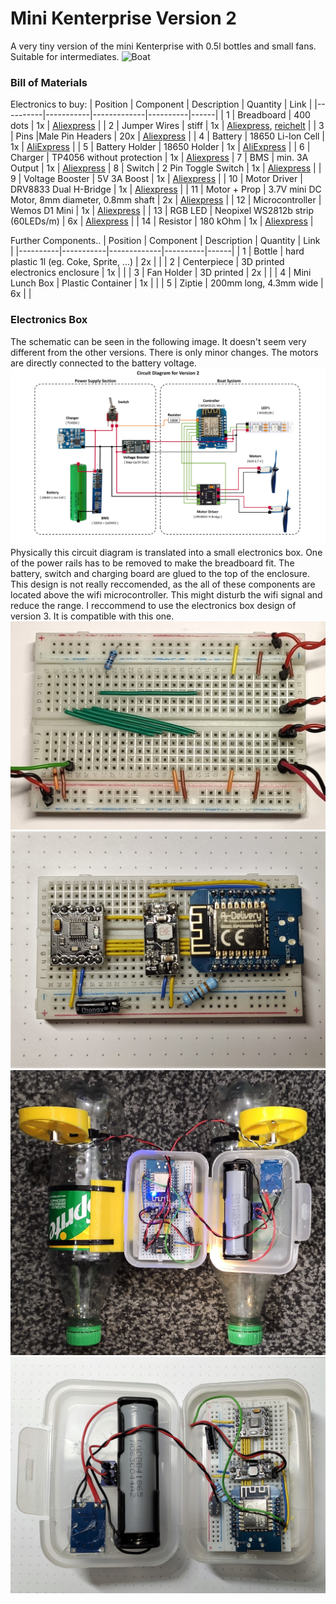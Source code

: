 # Mini Kenterprise Version 2
A very tiny version of the mini Kenterprise with 0.5l bottles and small fans.
Suitable for intermediates.
![Boat](FinishedBoat.jpg)
### Bill of Materials
Electronics to buy:
| Position | Component | Description | Quantity | Link |
|----------|-----------|-------------|----------|------|
| 1 | Breadboard | 400 dots | 1x | [Aliexpress](https://de.aliexpress.com/item/32711841420.html?spm=a2g0o.productlist.0.0.69aa381393BqnZ&algo_pvid=5b0b763c-7e39-470d-ad8d-dc896d8a2570&algo_exp_id=5b0b763c-7e39-470d-ad8d-dc896d8a2570-1&pdp_ext_f=%7B%22sku_id%22%3A%2260928567388%22%7D) |
| 2 | Jumper Wires | stiff | 1x | [Aliexpress](https://de.aliexpress.com/item/1005002828254543.html?spm=a2g0o.productlist.0.0.273e66efIJdZJB&algo_pvid=34572367-adc8-4615-9ad0-2bd02f056100&aem_p4p_detail=20211021042446286150965408330007926505&algo_exp_id=34572367-adc8-4615-9ad0-2bd02f056100-54&pdp_ext_f=%7B%22sku_id%22%3A%2212000022367973906%22%7D), [reichelt](https://www.reichelt.de/steckbruecken-drahtbruecken-set-140-teilig-steckboard-dbs-p79056.html?&trstct=pos_1&nbc=1) |
| 3 | Pins |Male Pin Headers | 20x | [Aliexpress](https://de.aliexpress.com/item/32993182990.html?spm=a2g0o.productlist.0.0.45532ff4sSm6qG&algo_pvid=c676763d-3223-4d05-9876-854d71d37ee1&algo_exp_id=c676763d-3223-4d05-9876-854d71d37ee1-0&pdp_ext_f=%7B%22sku_id%22%3A%2266952136433%22%7D) |
| 4 | Battery | 18650 Li-Ion Cell | 1x | [AliExpress](https://de.aliexpress.com/item/1005003394481523.html?spm=a2g0o.productlist.0.0.2f2a17e9Wt8ZAj&algo_pvid=c32a842c-d0d7-45cc-a587-c66c44ccf0d9&algo_exp_id=c32a842c-d0d7-45cc-a587-c66c44ccf0d9-2&pdp_ext_f=%7B%22sku_id%22%3A%2212000025582890802%22%7D) |
| 5 | Battery Holder | 18650 Holder | 1x | [AliExpress](https://de.aliexpress.com/item/1005001769305908.html?spm=a2g0o.productlist.0.0.3a27354agQ6Pio&algo_pvid=ca4395f5-f0e6-4309-a393-d1d4038c9448&algo_exp_id=ca4395f5-f0e6-4309-a393-d1d4038c9448-15&pdp_ext_f=%7B%22sku_id%22%3A%2212000024755845325%22%7D) |
| 6 | Charger | TP4056 without protection | 1x | [Aliexpress](https://de.aliexpress.com/item/32467578996.html?spm=a2g0o.productlist.0.0.4dcf70f9WakeCp&algo_pvid=842f1695-cc25-4bc1-a38c-1cf906fc783d&aem_p4p_detail=202111230352556223191660969810000358539&algo_exp_id=842f1695-cc25-4bc1-a38c-1cf906fc783d-0&pdp_ext_f=%7B%22sku_id%22%3A%2210000003716909972%22%7D)
| 7 | BMS | min. 3A Output | 1x | [Aliexpress](https://de.aliexpress.com/item/4001010955646.html?spm=a2g0o.productlist.0.0.20e822c8MUsP5C&algo_pvid=451857c9-a5b8-4a79-9d83-765ab7486e81&algo_exp_id=451857c9-a5b8-4a79-9d83-765ab7486e81-21&pdp_ext_f=%7B%22sku_id%22%3A%2210000013439349752%22%7D)
| 8 | Switch | 2 Pin Toggle Switch | 1x | [Aliexpress](https://de.aliexpress.com/item/32919390284.html?spm=a2g0o.productlist.0.0.3bd64051ZGI1Yw&algo_pvid=4c30ae6c-6183-40d9-bef8-32658080ae47&algo_exp_id=4c30ae6c-6183-40d9-bef8-32658080ae47-0&pdp_ext_f=%7B%22sku_id%22%3A%2210000000938211422%22%7D) |
| 9 | Voltage Booster | 5V 3A Boost | 1x | [Aliexpress](https://de.aliexpress.com/item/4001054709058.html?gatewayAdapt=glo2deu&spm=a2g0o.order_list.0.0.21ef5c5fz7fggi) |
| 10 | Motor Driver | DRV8833 Dual H-Bridge | 1x | [Aliexpress](https://de.aliexpress.com/item/4000083406292.html?spm=a2g0o.productlist.0.0.1ceb2eb7kfWKHc&algo_pvid=acb5065d-311a-4a24-9c37-187b0974ba84&algo_exp_id=acb5065d-311a-4a24-9c37-187b0974ba84-0&pdp_ext_f=%7B%22sku_id%22%3A%2210000000221355749%22%7D) |
| 11 | Motor + Prop | 3.7V mini DC Motor, 8mm diameter, 0.8mm shaft  | 2x | [Aliexpress](https://de.aliexpress.com/item/32790162534.html?gatewayAdapt=glo2deu&spm=a2g0o.order_list.0.0.21ef5c5fz7fggi) |
| 12 | Microcontroller | Wemos D1 Mini | 1x | [Aliexpress](https://de.aliexpress.com/item/32831353752.html?spm=a2g0o.productlist.0.0.e76c5dcdMkkDG3&algo_pvid=a7b307b0-bce5-47fd-b257-1bd2229e5fea&algo_exp_id=a7b307b0-bce5-47fd-b257-1bd2229e5fea-0&pdp_ext_f=%7B%22sku_id%22%3A%2210000014440741148%22%7D) |
| 13 | RGB LED | Neopixel WS2812b strip (60LEDs/m) | 6x | [Aliexpress](https://de.aliexpress.com/item/4000148759042.html?spm=a2g0o.productlist.0.0.b8c26097BDVBNI&algo_pvid=2af75e62-db7f-46df-84b4-273371ba9cf5&aem_p4p_detail=2021112303561715801964981300740000365539&algo_exp_id=2af75e62-db7f-46df-84b4-273371ba9cf5-4&pdp_ext_f=%7B%22sku_id%22%3A%2212000021774801945%22%7D) |
| 14 | Resistor | 180 kOhm | 1x | [Aliexpress](https://de.aliexpress.com/item/1005002540879857.html?spm=a2g0o.productlist.0.0.56aa1046z7vc6n&algo_pvid=b86d9d5a-bcaf-418d-a984-3a94f9342a7c&algo_exp_id=b86d9d5a-bcaf-418d-a984-3a94f9342a7c-2&pdp_ext_f=%7B%22sku_id%22%3A%2212000021063599724%22%7D) |

Further Components..
| Position | Component | Description | Quantity | Link |
|----------|-----------|-------------|----------|------|
| 1 | Bottle | hard plastic 1l (eg. Coke, Sprite, ...) | 2x | |
| 2 | Centerpiece | 3D printed electronics enclosure | 1x |   |
| 3 | Fan Holder | 3D printed | 2x | |
| 4 | Mini Lunch Box | Plastic Container | 1x | |
| 5 | Ziptie | 200mm long, 4.3mm wide | 6x | |

### Electronics Box
The schematic can be seen in the following image. It doesn't seem very different from the other versions. There is only minor changes.
The motors are directly connected to the battery voltage.
![Schematic](CircuitDiagram.png)
Physically this circuit diagram is translated into a small electronics box.
One of the power rails has to be removed to make the breadboard fit. The battery, switch and charging board are glued to the top of the enclosure. This design is not really reccomended, as the all of these components are located above the wifi microcontroller. 
This might disturb the wifi signal and reduce the range.
I reccommend to use the electronics box design of version 3. It is compatible with this one.
![Breadboard](BreadboardConnections.jpg)
![Assembled Electronics](AssembledElectronics.jpg)
![Adapter2](FinishedBoatOpenHatch.jpg)
![Electronicsbox](ElectronicsBoxOpen.jpg)